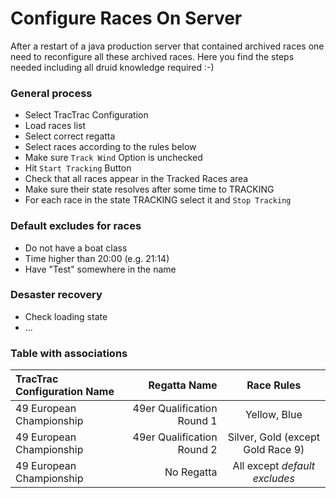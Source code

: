# Configure Races On Server

After a restart of a java production server that contained archived races one need to reconfigure all these archived races. Here you find the steps needed including all druid knowledge required :-)

### General process

* Select TracTrac Configuration
* Load races list
* Select correct regatta
* Select races according to the rules below
* Make sure `Track Wind` Option is unchecked
* Hit `Start Tracking` Button
* Check that all races appear in the Tracked Races area
* Make sure their state resolves after some time to TRACKING
* For each race in the state TRACKING select it and `Stop Tracking`

### Default excludes for races

* Do not have a boat class
* Time higher than 20:00 (e.g. 21:14)
* Have "Test" somewhere in the name

### Desaster recovery

* Check loading state
* ...

### Table with associations

| TracTrac Configuration Name | Regatta Name | Race Rules |
|:-----------|------------:|:------------:|
| 49 European Championship      |        49er Qualification Round 1 |     Yellow, Blue     |
| 49 European Championship      |        49er Qualification Round 2 |     Silver, Gold (except Gold Race 9)  |
| 49 European Championship      |        No Regatta |     All except _default excludes_  | 